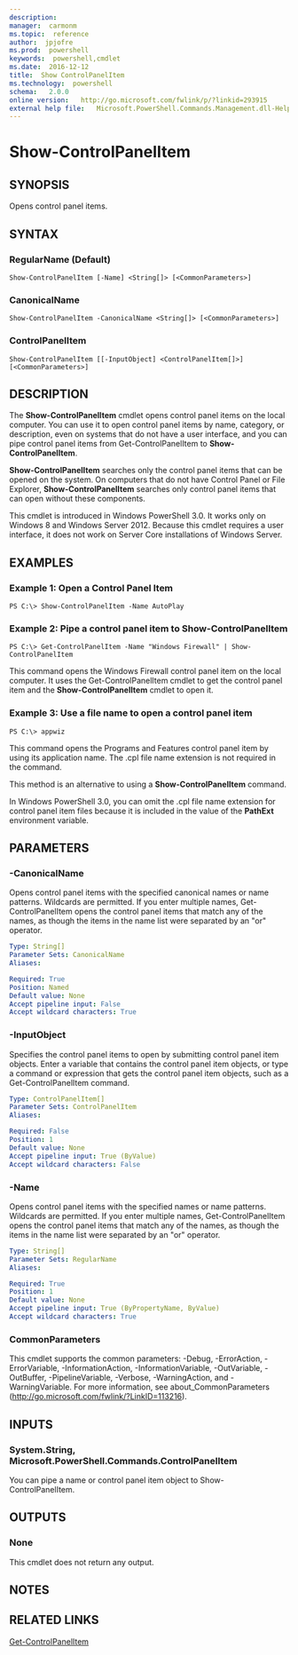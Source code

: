 ```yaml
---
description:  
manager:  carmonm
ms.topic:  reference
author:  jpjofre
ms.prod:  powershell
keywords:  powershell,cmdlet
ms.date:  2016-12-12
title:  Show ControlPanelItem
ms.technology:  powershell
schema:   2.0.0
online version:   http://go.microsoft.com/fwlink/p/?linkid=293915
external help file:   Microsoft.PowerShell.Commands.Management.dll-Help.xml
---
```



# Show-ControlPanelItem

## SYNOPSIS
Opens control panel items.

## SYNTAX

### RegularName (Default)
```
Show-ControlPanelItem [-Name] <String[]> [<CommonParameters>]
```

### CanonicalName
```
Show-ControlPanelItem -CanonicalName <String[]> [<CommonParameters>]
```

### ControlPanelItem
```
Show-ControlPanelItem [[-InputObject] <ControlPanelItem[]>] [<CommonParameters>]
```

## DESCRIPTION
The **Show-ControlPanelItem** cmdlet opens control panel items on the local computer.
You can use it to open control panel items by name, category, or description, even on systems that do not have a user interface, and you can pipe control panel items from Get-ControlPanelItem to **Show-ControlPanelItem**.

**Show-ControlPanelItem** searches only the control panel items that can be opened on the system.
On computers that do not have Control Panel or File Explorer, **Show-ControlPanelItem** searches only control panel items that can open without these components.

This cmdlet is introduced in Windows PowerShell 3.0.
It works only on Windows 8 and Windows Server 2012.
Because this cmdlet requires a user interface, it does not work on Server Core installations of Windows Server.

## EXAMPLES

### Example 1: Open a Control Panel Item
```
PS C:\> Show-ControlPanelItem -Name AutoPlay
```

### Example 2: Pipe a control panel item to Show-ControlPanelItem
```
PS C:\> Get-ControlPanelItem -Name "Windows Firewall" | Show-ControlPanelItem
```

This command opens the Windows Firewall control panel item on the local computer.
It uses the Get-ControlPanelItem cmdlet to get the control panel item and the **Show-ControlPanelItem** cmdlet to open it.

### Example 3: Use a file name to open a control panel item
```
PS C:\> appwiz
```

This command opens the Programs and Features control panel item by using its application name.
The .cpl file name extension is not required in the command.

This method is an alternative to using a **Show-ControlPanelItem** command.

In Windows PowerShell 3.0, you can omit the .cpl file name extension for control panel item files because it is included in the value of the **PathExt** environment variable.

## PARAMETERS

### -CanonicalName
Opens control panel items with the specified canonical names or name patterns.
Wildcards are permitted.
If you enter multiple names, Get-ControlPanelItem opens the control panel items that match any of the names, as though the items in the name list were separated by an "or" operator.

```yaml
Type: String[]
Parameter Sets: CanonicalName
Aliases: 

Required: True
Position: Named
Default value: None
Accept pipeline input: False
Accept wildcard characters: True
```

### -InputObject
Specifies the control panel items to open by submitting control panel item objects.
Enter a variable that contains the control panel item objects, or type a command or expression that gets the control panel item objects, such as a Get-ControlPanelItem command.

```yaml
Type: ControlPanelItem[]
Parameter Sets: ControlPanelItem
Aliases: 

Required: False
Position: 1
Default value: None
Accept pipeline input: True (ByValue)
Accept wildcard characters: False
```

### -Name
Opens control panel items with the specified names or name patterns.
Wildcards are permitted.
If you enter multiple names, Get-ControlPanelItem opens the control panel items that match any of the names, as though the items in the name list were separated by an "or" operator.

```yaml
Type: String[]
Parameter Sets: RegularName
Aliases: 

Required: True
Position: 1
Default value: None
Accept pipeline input: True (ByPropertyName, ByValue)
Accept wildcard characters: True
```

### CommonParameters
This cmdlet supports the common parameters: -Debug, -ErrorAction, -ErrorVariable, -InformationAction, -InformationVariable, -OutVariable, -OutBuffer, -PipelineVariable, -Verbose, -WarningAction, and -WarningVariable. For more information, see about_CommonParameters (http://go.microsoft.com/fwlink/?LinkID=113216).

## INPUTS

### System.String,  Microsoft.PowerShell.Commands.ControlPanelItem
You can pipe a name or control panel item object to Show-ControlPanelItem.

## OUTPUTS

### None
This cmdlet does not return any output.

## NOTES

## RELATED LINKS

[Get-ControlPanelItem](Get-ControlPanelItem.md)

